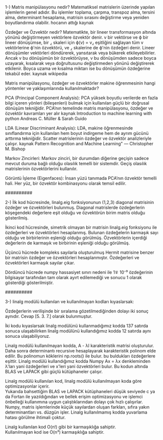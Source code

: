 1-)
Matris manipülasyonu nedir? 
Matematiksel matrislerin üzerinde yapılan işlemlerin genel adıdır. Bu işlemler toplama, çarpma, transpoz alma, tersini alma, determinant hesaplama, matrisin sırasını değiştirme veya yeniden boyutlandırma olabilir.
hocanın attığı kaynak

Özdeğer ve Özvektör nedir?
Matematikte, bir lineer transformasyon altında yönünü değiştirmeyen vektörlere özvektör denir.
v bir vektörse ve ϕ bir lineer dönüşümse, bir ⁁  skaleri için ϕ(v) = v⁁ eşitliğini sağlayan tüm  v vektörlerine ϕ'nin özvektörü, ve ⁁ skalerine de ϕ'nin özdeğeri denir.
Lineer dönüşümler vektörleri döndürerek, yansıtarak veya bükerek etkileyebilirler. Ancak v bu dönüşümün bir özvektörüyse, v bu dönüşümden sadece boyca uzayarak, kısalarak veya doğrultusunu değiştirmeden yönünü değiştirerek etkilenir. Boyca uzama ve kısalma miktarı ise bu dönüşümün özdeğerine tekabül eder.
kaynak wikipedia

Matris manipülasyonu, özdeğer ve özvektörler makine öğrenmesinin hangi yöntemler ve yaklaşımlarında kullanılmaktadır?

PCA (Principal Component Analysis):
PCA yüksek boyutlu verilerde en fazla bilgi içeren yönleri (bileşenleri) bulmak için kullanılan güçlü bir doğrusal dönüşüm tekniğidir.
PCA’nın temelinde matris manipülasyonu, özdeğer ve  özvektör kavramları yer alır
kaynak Introduction to machine learning with python  Andreas C. Müller & Sarah Guido

LDA (Linear Discriminant Analysis):
LDA, makine öğrenmesinde sınıflandırma için kullanılan hem boyut indirgeme hem de ayrım gücünü arttırma tekniğidir.
Scatter matrislerinin özdeğer ve özvektör analizleriyle çalışır.
kaynak Pattern Recognition and Machine Learning" — Christopher M. Bishop

Markov Zincirleri:
Markov zinciri, bir durumdan diğerine geçişin sadece mevcut duruma bağlı olduğu olasılık temelli bir sistemdir.
Geçiş olasılık matrislerinin özvektörlerini kullanılır.

Görüntü İşleme (Eigenfaces):
İnsan yüzü tanımada PCA’nın özvektör temelli hali.
Her yüz, bir özvektör kombinasyonu olarak temsil edilir.

##########

2-)
İlk kod hücresinde, linalg.eig fonksiyonunun (1,2,3) diagonal matrisinin özdeğer ve özvektörleri bulunmuş. Diagonal matrislerde özdeğerlerin köşegendeki değerlere eşit olduğu ve özvektörün birim matris olduğu gösterilmiş.

İkinci kod hücresinde, simetrik olmayan bir matrisin linalg.eig fonksiyonu ile özdeğerleri ve özvektörleri hesaplanmış. Bulunan özdeğelerin karmaşık sayı olduğu ve birbirlerinin eşleniği olduğu görülmüş. Özvektörlerin içerdiği değerlerin de karmaşık ve birbirinin eşleniği olduğu görülmüş.

Üçüncü hücrede kompleks sayılarla oluşturulmuş Hermit matrisine benzer bir matrisin özdeğer ve özvektörleri hesaplanmıştır. Özdeğerleri ve özvektörleri karmaşık sayılar çıkar.

Dördüncü hücrede numpy hassasiyet sınırı nedeni ile 1∓ 10⁻⁹ özdeğerinin bilgisayar tarafından tam olarak ayırt edilemediği ve sonucu 1 olarak gösterdiği gösterilmiştir. 

##########

3-)
linalg modülü kullanılan ve kullanılmayan kodları kıyaslarsak:

Özdeğerlerin verilişinde bir sıralama gözetilmediğinden dolayı iki sonuç aynıdır.
Cevap [5. 3. 7.] olarak bulunmuştur.

İki kodu kıyaslarsak linalg modülünü kullanmadığımız kodda 137 satırda sonuca ulaşabilirken linalg modülünü kullandığımız kodda 12 satırda aynı sonuca ulaşabiliyoruz.  

Linalg modülü kullanılmayan kodda, A - λI karakteristik matrisi oluşturulur.  
Daha sonra determinantı recursive hesaplayarak karakteristik polinom elde edilir.
Bu polinomun köklerini np.roots() ile bulur. bu buldukları özdeğerlere eşittir.
Linalg modülü kullandığımız kodda Numpy Ax = λx denkleminden λ'ları yani özdeğerleri ve x'leri yani özvektörleri bulur. 
Bu kodun altında BLAS ve LAPACK gibi güçlü kütüphaneler çalışır.

Linalg modülü kullanılan kod, linalg modülü kullanılmayan koda göre optimizasyonlar içerir.  
Yukarıda bahsettiğim BLAS ve LAPACK kütüphaneleri düşük seviyede c ya da Fortan ile yazıldığından ve bellek erişim optimizasyonu ve işlemci önbelleği kullanımına uygun çalıştıklarından dolayı çok hızlı çalışırlar.
Numpy, matris işlemlerinde küçük sayılardan oluşan farkları, sıfıra yakın determinantları vs. düzgün işler.
Linalg kullanılmamış kodda yuvarlama hatası görülme ihtimali çoktur.

Linalg kullanılan kod O(n!) gibi bir karmaşıklığa sahiptir.  
Kullanılmayan kod ise O(n³) karmaşıklığa sahiptir.
